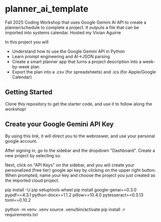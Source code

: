 # planner_ai_template
Fall 2025 Coding Workshop that uses Google Gemini AI API to create a planner/schedule to complete a project. It outputs a file that can be imported into systems calendar. Hosted my Vivian Aguirre

In this project you will 
- Understand how to use the Google Gemini API in Python
- Learn prompt engineering and AI→JSON parsing
- Create a smart planner app that turns a project description into a week-by-week plan
- Export the plan into a .csv (for spreadsheets) and .ics (for Apple/Google Calendar)

## Getting Started 
Clone this repository to get the starter code, and use it to follow along the workshop! 

## Create your Google Gemini API Key 
By using this link, it will direct you to the webroswer, and use your personal google account. 

After signing in, go to the sidebar and the dropdown "Dashboard". 
Create a new project by selecting so.

Next, click on "API Keys" on the sidebar, and you will create your personalized (free tier) google api key by clicking on the upper right button. 
When prompted, name your key and choose the project you just created as the imported cloud project. 

pip install -U pip setuptools wheel
pip install google-genai==0.3.0 pypdf==4.3.1 python-docx==1.1.2 pillow==10.4.0 pytesseract==0.3.13 toml==0.10.2


python -m venv .venv
source .venv/bin/activate 
pip install -r requirements.txt
